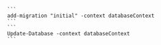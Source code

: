     ```
    add-migration "initial" -context databaseContext 
    ```
    ```
    Update-Database -context databaseContext
    ```